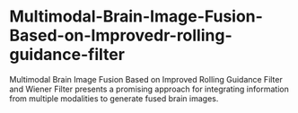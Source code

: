# Multimodal-Brain-Image-Fusion-Based-on-Improvedr-rolling-guidance-filter
Multimodal Brain Image Fusion Based on Improved Rolling Guidance Filter and Wiener Filter presents a promising approach for integrating information from multiple modalities to generate fused brain images. 
